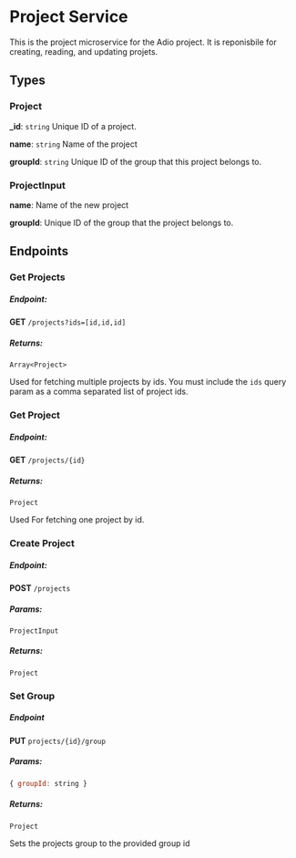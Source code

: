 # Project Service

This is the project microservice for the Adio project. It is reponisbile for creating, reading, and updating projets.

## Types
### Project
**_id**: `string` Unique ID of a project. 

**name**: `string` Name of the project

**groupId**: `string` Unique ID of the group that this project belongs to.

### ProjectInput
**name**: Name of the new project

**groupId**: Unique ID of the group that the project belongs to.


## Endpoints

### Get Projects
##### Endpoint:
**GET** `/projects?ids=[id,id,id]`

##### Returns:
`Array<Project>`

Used for fetching multiple projects by ids. You must include the `ids` query param as a comma separated list of project ids.

### Get Project
##### Endpoint:
**GET** `/projects/{id}`

##### Returns:
`Project`

Used For fetching one project by id.

### Create Project
##### Endpoint:
**POST** `/projects`

##### Params:
`ProjectInput`

##### Returns:
`Project`

### Set Group
##### Endpoint
**PUT** `projects/{id}/group`

##### Params:
```javascript
{ groupId: string }
```

##### Returns:
`Project`

Sets the projects group to the provided group id